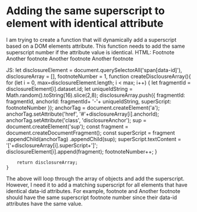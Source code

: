 
# Adding the same superscript to element with identical attribute

I am trying to create a function that will dynamically add a superscript based on a DOM elements attribute. This function needs to add the same superscript number if the attribute value is identical.
HTML:
<span class='disclosure' data-id="test1">Footnote</span>
<span class='disclosure' data-id="test2">Another footnote</span>
<span class='disclosure' data-id="test3">Another footnote</span>
<span class='disclosure' data-id="test1">Another footnote</span>

JS:
        let disclosureElement = document.querySelectorAll('span[data-id]'),
        disclosureArray = [],
        footnoteNumber = 1,
    function createDisclousreArray(){    
        for (let i = 0, max=disclosureElement.length; i < max; i++) {
            let fragmentId = disclosureElement[i].dataset.id;
            let uniqueIdString = Math.random().toString(16).slice(2,8);
            disclosureArray.push({
                fragmentId: fragmentId,
                anchorId: fragmentId+ '-'+ uniqueIdString,
                superScript: footnoteNumber
            });
            anchorTag = document.createElement('a');
            anchorTag.setAttribute('href', '#'+disclosureArray[i].anchorId);
            anchorTag.setAttribute('class', 'disclosureAnchor');
            sup = document.createElement('sup');
            const fragment = document.createDocumentFragment();
            const superScript = fragment
                .appendChild(anchorTag)
                .appendChild(sup);
            superScript.textContent = '['+disclosureArray[i].superScript+']';
            disclosureElement[i].append(fragment);
            footnoteNumber++;
        }

        return disclosureArray;
    }

The above will loop through the array of objects and add the superscript. However, I need it to add a matching superscript for all elements that have identical data-id attributes.
For example,
<span class='disclosure' data-id="test1">footnote</span> and <span class='disclosure' data-id="test1">Another footnote</span> should have the same superscript footnote number since their data-id attributes have the same value.

        